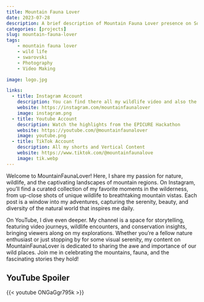 ```yaml
---
title: Mountain Fauna Lover
date: 2023-07-28
description: A brief description of Mountain Fauna Lover presence on Social media Platforms
categories: [projects]
slug: mountain-fauna-lover
tags:
    - mountain fauna lover
    - wild life
    - swarovski
    - Photography
    - Video Making

image: logo.jpg

links:
  - title: Instagram Account
    description: You can find there all my wildlife video and also the backstage of it
    website: https://instagram.com/mountainfaunalover
    image: instagram.png
  - title: Youtube Account
    description: Watch the highlights from the EPICURE Hackathon
    website: https://youtube.com/@mountainfaunalover
    image: youtube.png
  - title: TikTok Account
    description: All my shorts and Vertical Content
    website: https://www.tiktok.com/@mountainfaunalove
    image: tik.webp
---
```


Welcome to MountainFaunaLover! Here, I share my passion for nature, wildlife, and the captivating landscapes of mountain regions. On Instagram, you’ll find a curated collection of my favorite moments in the wilderness, from up-close shots of unique wildlife to breathtaking mountain vistas. Each post is a window into my adventures, capturing the serenity, beauty, and diversity of the natural world that inspires me daily.

On YouTube, I dive even deeper. My channel is a space for storytelling, featuring video journeys, wildlife encounters, and conservation insights, bringing viewers along on my explorations. Whether you’re a fellow nature enthusiast or just stopping by for some visual serenity, my content on MountainFaunaLover is dedicated to sharing the awe and importance of our wild places. Join me in celebrating the mountains, fauna, and the fascinating stories they hold!

## YouTube Spoiler

{{< youtube ONGaGgr795k >}}
